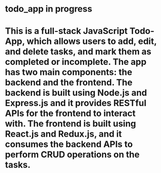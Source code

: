 # todo_app in progress

# This is a full-stack JavaScript Todo-App, which allows users to add, edit, and delete tasks, and mark them as completed or incomplete. The app has two main components: the backend and the frontend. The backend is built using Node.js and Express.js and it provides RESTful APIs for the frontend to interact with. The frontend is built using React.js and Redux.js, and it consumes the backend APIs to perform CRUD operations on the tasks.

